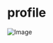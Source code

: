 # profile

![Image](https://github.com/user-attachments/assets/7ce3b8b4-86a8-474c-b8cc-e2ed73756c0a)
